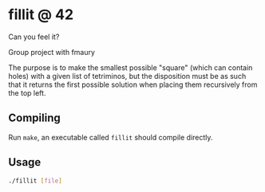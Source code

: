 # fillit @ 42
Can you feel it?

Group project with fmaury

The purpose is to make the smallest possible "square" (which can contain holes)
with a given list of tetriminos, but the disposition must be as such that it 
returns the first possible solution when placing them recursively from the top 
left.

## Compiling
Run `make`, an executable called `fillit` should compile directly.

## Usage
```sh
./fillit [file]
```
